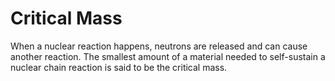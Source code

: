 # Critical Mass

When a nuclear reaction happens, neutrons are released and can cause another reaction. The smallest amount of a material needed to self-sustain a nuclear chain reaction is said to be the critical mass. 